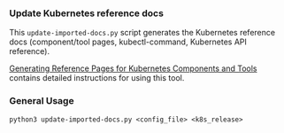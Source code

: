 ### Update Kubernetes reference docs

This `update-imported-docs.py` script generates the Kubernetes reference docs (component/tool pages, kubectl-command, Kubernetes API reference).

<!-- TODO: Update this information -->
[Generating Reference Pages for Kubernetes Components and Tools](https://kubernetes.io/docs/contribute/generate-ref-docs/kubernetes-components/) contains detailed instructions for using this tool.

### General Usage

```shell
python3 update-imported-docs.py <config_file> <k8s_release>
```